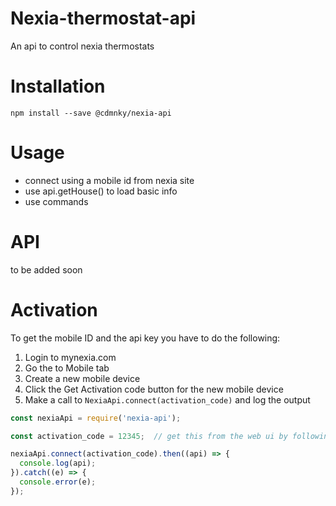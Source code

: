 Nexia-thermostat-api
=========
An api to control nexia thermostats


Installation
============

`npm install --save @cdmnky/nexia-api`


Usage
=====

* connect using a mobile id from nexia site
* use api.getHouse() to load basic info
* use commands
 

API
===
to be added soon


Activation
==========

To get the mobile ID and the api key you have to do the following:

1) Login to mynexia.com
2) Go the to Mobile tab
3) Create a new mobile device
4) Click the Get Activation code button for the new mobile device
5) Make a call to `NexiaApi.connect(activation_code)` and log the output

```js
const nexiaApi = require('nexia-api');

const activation_code = 12345;  // get this from the web ui by following directions above

nexiaApi.connect(activation_code).then((api) => {
  console.log(api);
}).catch((e) => {
  console.error(e);
});
```